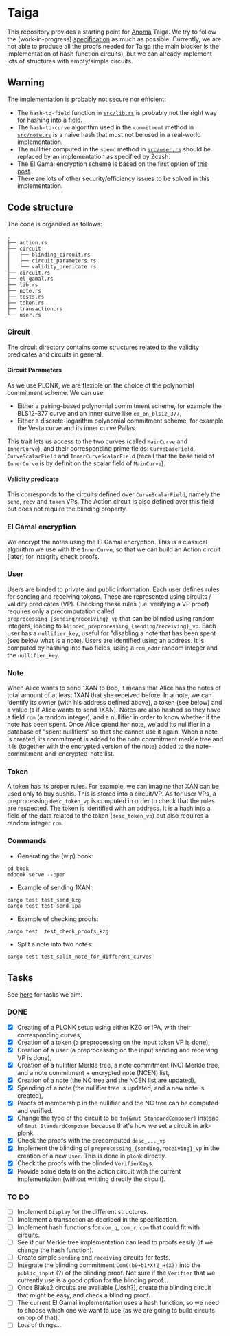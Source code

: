 # Taiga

This repository provides a starting point for
[Anoma](https://anoma.network/) Taiga.
We try to follow the (work-in-progress) [specification](https://hackmd.io/IV6AZgoRQWC91D4Z4AG6jQ?view) as much as possible.
Currently, we are not able to produce all the proofs needed for Taiga (the main blocker is the implementation of hash function circuits), but we can already implement lots of structures with empty/simple circuits.

## Warning
The implementation is probably not secure nor efficient:
* The `hash-to-field` function in [`src/lib.rs`](https://github.com/heliaxdev/taiga/blob/main/src/lib.rs) is probably not the right way for hashing into a field.
* The `hash-to-curve` algorithm used in the `commitment` method in [`src/note.rs`](https://github.com/heliaxdev/taiga/blob/main/src/note.rs) is a naive hash that must not be used in a real-world implementation.
* The nullifier computed in the `spend` method in [`src/user.rs`](https://github.com/heliaxdev/taiga/blob/main/src/user.rs) should be replaced by an implementation as specified by Zcash.
* The El Gamal encryption scheme is based on the first option of [this post](https://crypto.stackexchange.com/questions/14955/mapping-of-message-onto-elliptic-curve-and-reverse-it?rq=1).
* There are lots of other security/efficiency issues to be solved in this implementation.

## Code structure
The code is organized as follows:
```
.
├── action.rs
├── circuit
│   ├── blinding_circuit.rs
│   ├── circuit_parameters.rs
│   └── validity_predicate.rs
├── circuit.rs
├── el_gamal.rs
├── lib.rs
├── note.rs
├── tests.rs
├── token.rs
├── transaction.rs
└── user.rs
```

### Circuit
The circuit directory contains some structures related to the validity predicates and circuits in general.

#### Circuit Parameters
As we use PLONK, we are flexible on the choice of the polynomial commitment scheme. We can use:
* Either a pairing-based polynomial commitment scheme, for example the BLS12-377 curve and an inner curve like `ed_on_bls12_377`,
* Either a discrete-logarithm polynomial commitment scheme, for example the Vesta curve and its inner curve Pallas.

This trait lets us access to the two curves (called `MainCurve` and `InnerCurve`), and their corresponding prime fields: `CurveBaseField`, `CurveScalarField` and `InnerCurveScalarField` (recall that the base field of `InnerCurve` is by definition the scalar field of `MainCurve`).

#### Validity predicate
This corresponds to the circuits defined over `CurveScalarField`, namely the `send`, `recv` and `token` VPs. The Action circuit is also defined over this field but does not require the blinding property.

### El Gamal encryption
We encrypt the notes using the El Gamal encryption. This is a classical algorithm we use with the `InnerCurve`, so that we can build an Action circuit (later) for integrity check proofs.
    
### User

Users are binded to private and public information. Each user defines rules for sending and receiving tokens. These are represented using circuits / validity predicates (VP). Checking these rules (i.e. verifying a VP proof) requires only a precomputation called `preprocessing_{sending/receiving}_vp` that can be blinded using random integers, leading to `blinded_preprocessing_{sending/receiving}_vp`. Each user has a `nullifier_key`, useful for "disabling a note that has been spent (see below what is a note). Users are identified using an address. It is computed by hashing into two fields, using a `rcm_addr` random integer and the `nullifier_key`.

### Note

When Alice wants to send 1XAN to Bob, it means that Alice has the notes of total amount of at least 1XAN that she received before. In a note, we can identify its owner (with his address defined above), a token (see below) and a value (`1` if Alice wants to send 1XAN). Notes are also hashed so they have a field `rcm` (a random integer), and a nullifier in order to know whether if the note has been spent. Once Alice spend her note, we add its nullifier in a database of "spent nullifiers" so that she cannot use it again. When a note is created, its commitment is added to the note commitment merkle tree and it is (together with the encrypted version of the note) added to the note-commitment-and-encrypted-note list.

### Token

A token has its proper rules. For example, we can imagine that XAN can be used only to buy sushis. This is stored into a circuit/VP. As for user VPs, a preprocessing `desc_token_vp` is computed in order to check that the rules are respected. The token is identified with an address. It is a hash into a field of the data related to the token (`desc_token_vp`) but also requires a random integer `rcm`.

### Commands
* Generating the (wip) book:
```
cd book
mdbook serve --open
```

* Example of sending 1XAN:
```
cargo test test_send_kzg
cargo test test_send_ipa
```
* Example of checking proofs:
```
cargo test  test_check_proofs_kzg
```
* Split a note into two notes:
```
cargo test test_split_note_for_different_curves
```



## Tasks

See [here](https://hackmd.io/@yulia/pbc_toy) for tasks we aim.

### DONE

* [x] Creating of a PLONK setup using either KZG or IPA, with their corresponding curves,
* [x] Creation of a token (a preprocessing on the input token VP is done),
* [x] Creation of a user (a preprocessing on the input sending and receiving VP is done),
* [x] Creation of a nullifier Merkle tree, a note commitment (NC) Merkle tree, and a note commitment + encrypted note (NCEN) list,
* [x] Creation of a note (the NC tree and the NCEN list are updated),
* [x] Spending of a note (the nullifier tree is updated, and a new note is created),
* [x] Proofs of membership in the nullifier and the NC tree can be computed and verified.
* [x] Change the type of the circuit to be `fn(&mut StandardComposer)` instead of `&mut StandardComposer` because that's how we set a circuit in ark-plonk.
* [x] Check the proofs with the precomputed `desc_..._vp`
* [x] Implement the blinding of `preprocessing_{sending,receiving}_vp`
      in the creation of a new `User`. This is done in `plonk` directly.
* [x] Check the proofs with the blinded `VerifierKey`s.
* [x] Provide some details on the action circuit with the current implementation (without writting directly the circuit).

### TO DO

* [ ] Implement `Display` for the different structures.
* [ ] Implement a transaction as decribed in the specification.
* [ ] Implement hash functions for `com_q`, `com_r`, `com` that could fit with circuits.
* [ ] See if our Merkle tree implementation can lead to proofs easily (if we change the hash function).
* [ ] Create simple `sending` and `receiving` circuits for tests.
* [ ] Integrate the blinding commitment `Com((b0+b1*X)Z_H(X))` into the `public_input` (?) of the blinding proof. Not sure if the `Verifier` that we currently use is a good option for the blinding proof...
* [ ] Once Blake2 circuits are available (Josh?), create the blinding circuit that might be easy, and check a blinding proof.
* [ ] The current El Gamal implementation uses a hash function, so we need to choose which one we want to use (as we are going to build circuits on top of that).
* [ ] Lots of things...
